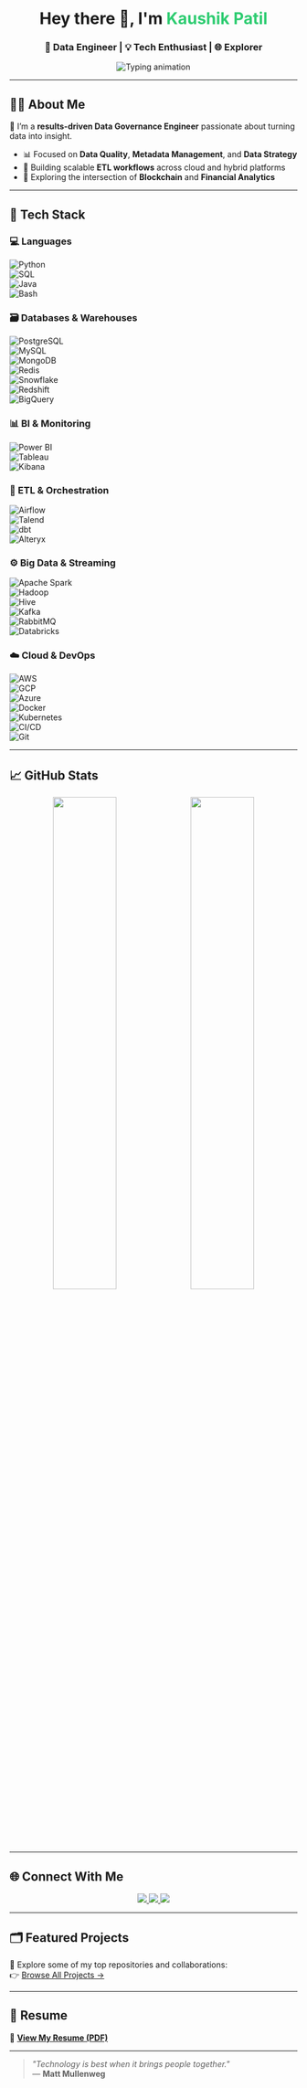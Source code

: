 <!-- PROFILE HEADER -->
<h1 align="center">Hey there 👋, I'm <span style="color:#2ecc71">Kaushik Patil</span></h1>
<h3 align="center">🚀 Data Engineer | 💡 Tech Enthusiast | 🌐 Explorer</h3>

<p align="center">
  <img src="https://readme-typing-svg.demolab.com?font=Fira+Code&size=20&pause=1000&color=00FFAB&center=true&vCenter=true&width=600&lines=Crafting+data-driven+solutions...;Building+robust+ETL+pipelines+%F0%9F%9B%A0%EF%B8%8F;Exploring+AI+and+Blockchain...;Lifelong+learner+%F0%9F%93%9A;Making+data+make+sense!" alt="Typing animation" />
</p>

---

## 👨‍💻 About Me

🎯 I’m a **results-driven Data Governance Engineer** passionate about turning data into insight.

- 📊 Focused on **Data Quality**, **Metadata Management**, and **Data Strategy**
- 🔁 Building scalable **ETL workflows** across cloud and hybrid platforms
- 🧠 Exploring the intersection of **Blockchain** and **Financial Analytics**

---

## 🧰 Tech Stack

### 💻 Languages  
![Python](https://img.shields.io/badge/-Python-0e1117?style=flat&logo=python)  
![SQL](https://img.shields.io/badge/-SQL-0e1117?style=flat&logo=mysql)  
![Java](https://img.shields.io/badge/-Java-0e1117?style=flat&logo=java)  
![Bash](https://img.shields.io/badge/-Bash-0e1117?style=flat&logo=gnubash)

### 🗃️ Databases & Warehouses  
![PostgreSQL](https://img.shields.io/badge/-PostgreSQL-0e1117?style=flat&logo=postgresql)  
![MySQL](https://img.shields.io/badge/-MySQL-0e1117?style=flat&logo=mysql)  
![MongoDB](https://img.shields.io/badge/-MongoDB-0e1117?style=flat&logo=mongodb)  
![Redis](https://img.shields.io/badge/-Redis-0e1117?style=flat&logo=redis)  
![Snowflake](https://img.shields.io/badge/-Snowflake-0e1117?style=flat&logo=snowflake)  
![Redshift](https://img.shields.io/badge/-Redshift-0e1117?style=flat&logo=amazonaws)  
![BigQuery](https://img.shields.io/badge/-BigQuery-0e1117?style=flat&logo=googlecloud)

### 📊 BI & Monitoring  
![Power BI](https://img.shields.io/badge/-Power%20BI-0e1117?style=flat&logo=powerbi)  
![Tableau](https://img.shields.io/badge/-Tableau-0e1117?style=flat&logo=tableau)  
![Kibana](https://img.shields.io/badge/-Kibana-0e1117?style=flat&logo=kibana)

### 🔄 ETL & Orchestration  
![Airflow](https://img.shields.io/badge/-Airflow-0e1117?style=flat&logo=apacheairflow)  
![Talend](https://img.shields.io/badge/-Talend-0e1117?style=flat&logo=dataiku)  
![dbt](https://img.shields.io/badge/-dbt-0e1117?style=flat&logo=dbt)  
![Alteryx](https://img.shields.io/badge/-Alteryx-0e1117?style=flat&logo=alteryx)

### ⚙️ Big Data & Streaming  
![Apache Spark](https://img.shields.io/badge/-Spark-0e1117?style=flat&logo=apachespark)  
![Hadoop](https://img.shields.io/badge/-Hadoop-0e1117?style=flat&logo=apache)  
![Hive](https://img.shields.io/badge/-Hive-0e1117?style=flat&logo=apachehive)  
![Kafka](https://img.shields.io/badge/-Kafka-0e1117?style=flat&logo=apachekafka)  
![RabbitMQ](https://img.shields.io/badge/-RabbitMQ-0e1117?style=flat&logo=rabbitmq)  
![Databricks](https://img.shields.io/badge/-Databricks-0e1117?style=flat&logo=databricks)

### ☁️ Cloud & DevOps  
![AWS](https://img.shields.io/badge/-AWS-0e1117?style=flat&logo=amazonaws)  
![GCP](https://img.shields.io/badge/-Google%20Cloud-0e1117?style=flat&logo=googlecloud)  
![Azure](https://img.shields.io/badge/-Azure-0e1117?style=flat&logo=microsoftazure)  
![Docker](https://img.shields.io/badge/-Docker-0e1117?style=flat&logo=docker)  
![Kubernetes](https://img.shields.io/badge/-Kubernetes-0e1117?style=flat&logo=kubernetes)  
![CI/CD](https://img.shields.io/badge/-CI%2FCD-0e1117?style=flat&logo=githubactions)  
![Git](https://img.shields.io/badge/-Git-0e1117?style=flat&logo=git)

---

## 📈 GitHub Stats

<p align="center">
  <img width="47%" src="https://github-readme-stats.vercel.app/api?username=kaushikpatil2911&show_icons=true&theme=radical" />
  <img width="47%" src="https://github-readme-stats.vercel.app/api/top-langs/?username=kaushikpatil2911&layout=compact&theme=radical" />
</p>

---

## 🌐 Connect With Me

<p align="center">
  <a href="https://linkedin.com/in/kaushikpatil" target="_blank">
    <img src="https://img.shields.io/badge/-LinkedIn-blue?style=for-the-badge&logo=linkedin" />
  </a>
  <a href="mailto:patil.kau@northeastern.edu">
    <img src="https://img.shields.io/badge/-Email-D14836?style=for-the-badge&logo=gmail&logoColor=white" />
  </a>
  <a href="https://www.leetcode.com/kaushikpatil" target="_blank">
    <img src="https://img.shields.io/badge/-LeetCode-FFA116?style=for-the-badge&logo=leetcode&logoColor=black" />
  </a>
</p>

---

## 🗂️ Featured Projects

🔎 Explore some of my top repositories and collaborations:  
👉 [Browse All Projects →](https://github.com/kaushikpatil2911?tab=repositories)

---

## 📄 Resume

📜 [**View My Resume (PDF)**](https://github.com/kaushikpatil2911/Me/blob/main/Kaushik_Patil_UpdatedResume.pdf)

---

> _"Technology is best when it brings people together."_  
> — **Matt Mullenweg**

